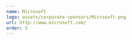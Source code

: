 ```yaml
---
name: Microsoft
logo: assets/corporate-sponsors/Microsoft.png
url: http://www.microsoft.com/
order: 3
---
```

